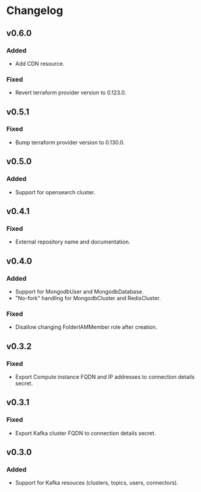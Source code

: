 # Changelog

## v0.6.0
### Added
* Add CDN resource.

### Fixed
* Revert terraform provider version to 0.123.0.

## v0.5.1
### Fixed
* Bump terraform provider version to 0.130.0.

## v0.5.0
### Added
* Support for opensearch cluster.

## v0.4.1

### Fixed
* External repository name and documentation.

## v0.4.0
### Added
* Support for MongodbUser and MongodbDatabase.
* "No-fork" handling for MongodbCluster and RedisCluster.

### Fixed
* Disallow changing FolderIAMMember role after creation.

## v0.3.2
### Fixed
* Export Compute instance FQDN and IP addresses to connection details secret.

## v0.3.1
### Fixed
* Export Kafka cluster FQDN to connection details secret.

## v0.3.0
### Added
* Support for Kafka resouces (clusters, topics, users, connectors).
